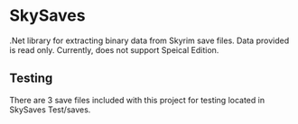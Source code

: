 # SkySaves
.Net library for extracting binary data from Skyrim save files. Data provided is read only. Currently, does not support Speical Edition.
## Testing
There are 3 save files included with this project for testing located in SkySaves Test/saves.
